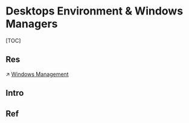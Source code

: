 # Desktops Environment & Windows Managers

[TOC]



## Res
↗ [Windows Management](../../../../../🧰%20Tools/🚀%20Productivity/Windows%20Management/Windows%20Management.md)



## Intro


## Ref

